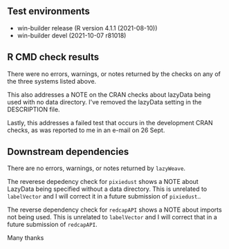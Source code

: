 ## Test environments
* win-builder release (R version 4.1.1 (2021-08-10))
* win-builder devel (2021-10-07 r81018)

## R CMD check results

There were no errors, warnings, or notes returned by the checks on any of the 
three systems listed above.

This also addresses a NOTE on the CRAN checks about lazyData being used with no 
data directory.  I've removed the lazyData setting in the DESCRIPTION file.

Lastly, this addresses a failed test that occurs in the development CRAN checks, 
as was reported to me in an e-mail on 26 Sept.

## Downstream dependencies

There are no errors, warnings, or notes returned by `lazyWeave`.

The reverese depedency check for `pixiedust` shows a NOTE about LazyData 
being specified without a data directory. This is unrelated to `labelVector` 
and I will correct it in a future submission of `pixiedust`.. 

The reverse dependency check for `redcapAPI` shows a NOTE about imports not 
being used. This is unrelated to `labelVector` and I will correct that in a
future submission of `redcapAPI`.

Many thanks
